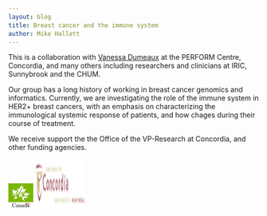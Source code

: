 ```yaml
---
layout: blog
title: Breast cancer and the immune system
author: Mike Hallett
---
```


 This is a collaboration with [Vanessa Dumeaux](https://lab-dumeaux.science/) at the PERFORM Centre, Concordia, and many others including researchers and clinicians at IRIC, Sunnybrook and the CHUM.

Our group has a long history of working in breast cancer genomics and informatics.
Currently, we are investigating the role of the immune system in HER2+ breast cancers, with an emphasis on characterizing the immunological systemic response of patients, and how chages during their course of treatment.

We receive support the the Office of the VP-Research at Concordia, and other funding agencies. 

<img class="pull-left" height="50" width="50" src="/images/cihr_logo.jpg">
<img class="pull-left" height="100" width="100" src="/images/concordia.logo.big.png">





